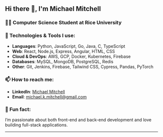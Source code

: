 ## Hi there 👋, I'm Michael Mitchell

### 🧑‍🎓 Computer Science Student at Rice University

### 🔧 Technologies & Tools I use:
- **Languages**: Python, JavaScript, Go, Java, C, TypeScript
- **Web**: React, Node.js, Express, Angular, HTML, CSS
- **Cloud & DevOps**: AWS, GCP, Docker, Kubernetes, Firebase
- **Databases**: MySQL, MongoDB, PostgreSQL, Redis
- **Other**: Git, Jenkins, Firebase, Tailwind CSS, Cypress, Pandas, PyTorch

### 📫 How to reach me:
- **LinkedIn**: [Michael Mitchell](https://linkedin.com/in/michaelkmitchell)
- **Email**: michael.k.mitchell@gmail.com

### 💬 Fun fact:
I’m passionate about both front-end and back-end development and love building full-stack applications.

---

<!-- **mmitch1/mmitch1** is a special repository because its README.md (this file) appears on your GitHub profile. -->
